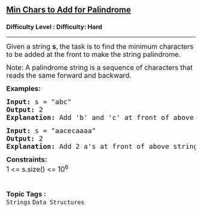 <h2><a href="https://www.geeksforgeeks.org/problems/minimum-characters-to-be-added-at-front-to-make-string-palindrome/1">Min Chars to Add for Palindrome</a></h2><h3>Difficulty Level : Difficulty: Hard</h3><hr><div class="problems_problem_content__Xm_eO" style="user-select: auto;"><p style="user-select: auto;"><span style="font-size: 18px; user-select: auto;">Given a string <strong style="user-select: auto;">s</strong>,<strong style="user-select: auto;"> </strong>the task is to find the minimum characters to be added at the front to make the string palindrome.</span></p>
<p style="user-select: auto;"><span style="font-size: 18px; user-select: auto;">Note: A palindrome string is a sequence of characters that reads the same forward and backward.</span></p>
<p style="user-select: auto;"><span style="font-size: 18px; user-select: auto;"><strong style="user-select: auto;">Examples:</strong></span></p>
<pre style="user-select: auto;"><span style="font-size: 18px; user-select: auto;"><strong style="user-select: auto;">Input: </strong>s = "abc"
<strong style="user-select: auto;">Output: </strong>2
<strong style="user-select: auto;">Explanation: </strong>Add 'b' and 'c' at front of above string to make it palindrome : "<strong style="user-select: auto;">cb</strong>abc"</span>
</pre>
<pre style="user-select: auto;"><span style="font-size: 18px; user-select: auto;"><strong style="user-select: auto;">Input: </strong>s = "aacecaaaa"
<strong style="user-select: auto;">Output: </strong>2
<strong style="user-select: auto;">Explanation:</strong> Add 2 a's at front of above string to make it palindrome : "<strong style="user-select: auto;">aa</strong>aacecaaaa"</span></pre>
<p style="user-select: auto;"><span style="font-size: 18px; user-select: auto;"><strong style="user-select: auto;">Constraints:</strong><br style="user-select: auto;">1 &lt;= s.size() &lt;= 10<sup style="user-select: auto;">6</sup></span></p></div><br><p><span style=font-size:18px><strong>Topic Tags : </strong><br><code>Strings</code>&nbsp;<code>Data Structures</code>&nbsp;